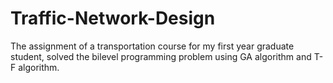 # Traffic-Network-Design
The assignment of a transportation course for my first year graduate student, solved the bilevel programming problem using GA algorithm and T-F algorithm.
